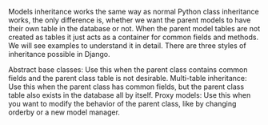 Models inheritance works the same way as normal Python class inheritance works, the only difference is, whether we want the parent models to have their own table in the database or not. When the parent model tables are not created as tables it just acts as a container for common fields and methods. We will see examples to understand it in detail. There are three styles of inheritance possible in Django.

Abstract base classes: Use this when the parent class contains common fields and the parent class table is not desirable.
Multi-table inheritance: Use this when the parent class has common fields, but the parent class table also exists in the database all by itself.
Proxy models: Use this when you want to modify the behavior of the parent class, like by changing orderby or a new model manager.
